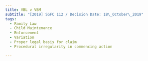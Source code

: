 ```yaml
---
title: VBL v VBM
subtitle: "[2019] SGFC 112 / Decision Date: 18\_October\_2019"
tags:
  - Family Law
  - Child Maintenance
  - Enforcement
  - Variation
  - Proper legal basis for claim
  - Procedural irregularity in commencing action

---
```

